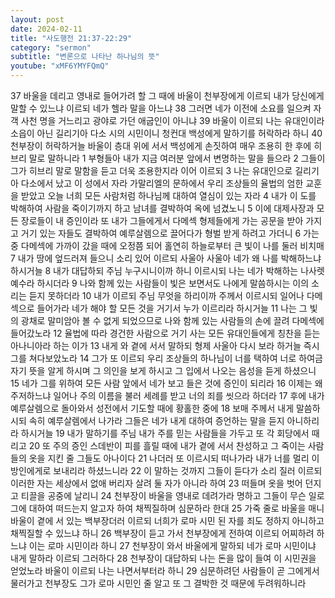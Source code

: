 ```yaml
---
layout: post
date: 2024-02-11
title: "사도행전 21:37-22:29"
category: "sermon"
subtitle: "변론으로 나타난 하나님의 뜻"
youtube: "xMF6YMYFQmQ"
---
```


37 바울을 데리고 영내로 들어가려 할 그 때에 바울이 천부장에게 이르되 내가 당신에게 말할 수 있느냐 이르되 네가 헬라 말을 아느냐
38 그러면 네가 이전에 소요를 일으켜 자객 사천 명을 거느리고 광야로 가던 애굽인이 아니냐
39 바울이 이르되 나는 유대인이라 소읍이 아닌 길리기아 다소 시의 시민이니 청컨대 백성에게 말하기를 허락하라 하니
40 천부장이 허락하거늘 바울이 층대 위에 서서 백성에게 손짓하여 매우 조용히 한 후에 히브리 말로 말하니라
1 부형들아 내가 지금 여러분 앞에서 변명하는 말을 들으라
2 그들이 그가 히브리 말로 말함을 듣고 더욱 조용한지라 이어 이르되
3 나는 유대인으로 길리기아 다소에서 났고 이 성에서 자라 가말리엘의 문하에서 우리 조상들의 율법의 엄한 교훈을 받았고 오늘 너희 모든 사람처럼 하나님께 대하여 열심이 있는 자라
4 내가 이 도를 박해하여 사람을 죽이기까지 하고 남녀를 결박하여 옥에 넘겼노니
5 이에 대제사장과 모든 장로들이 내 증인이라 또 내가 그들에게서 다메섹 형제들에게 가는 공문을 받아 가지고 거기 있는 자들도 결박하여 예루살렘으로 끌어다가 형벌 받게 하려고 가더니
6 가는 중 다메섹에 가까이 갔을 때에 오정쯤 되어 홀연히 하늘로부터 큰 빛이 나를 둘러 비치매
7 내가 땅에 엎드러져 들으니 소리 있어 이르되 사울아 사울아 네가 왜 나를 박해하느냐 하시거늘
8 내가 대답하되 주님 누구시니이까 하니 이르시되 나는 네가 박해하는 나사렛 예수라 하시더라
9 나와 함께 있는 사람들이 빛은 보면서도 나에게 말씀하시는 이의 소리는 듣지 못하더라
10 내가 이르되 주님 무엇을 하리이까 주께서 이르시되 일어나 다메섹으로 들어가라 네가 해야 할 모든 것을 거기서 누가 이르리라 하시거늘
11 나는 그 빛의 광채로 말미암아 볼 수 없게 되었으므로 나와 함께 있는 사람들의 손에 끌려 다메섹에 들어갔노라
12 율법에 따라 경건한 사람으로 거기 사는 모든 유대인들에게 칭찬을 듣는 아나니아라 하는 이가
13 내게 와 곁에 서서 말하되 형제 사울아 다시 보라 하거늘 즉시 그를 쳐다보았노라
14 그가 또 이르되 우리 조상들의 하나님이 너를 택하여 너로 하여금 자기 뜻을 알게 하시며 그 의인을 보게 하시고 그 입에서 나오는 음성을 듣게 하셨으니
15 네가 그를 위하여 모든 사람 앞에서 네가 보고 들은 것에 증인이 되리라
16 이제는 왜 주저하느냐 일어나 주의 이름을 불러 세례를 받고 너의 죄를 씻으라 하더라
17 후에 내가 예루살렘으로 돌아와서 성전에서 기도할 때에 황홀한 중에
18 보매 주께서 내게 말씀하시되 속히 예루살렘에서 나가라 그들은 네가 내게 대하여 증언하는 말을 듣지 아니하리라 하시거늘
19 내가 말하기를 주님 내가 주를 믿는 사람들을 가두고 또 각 회당에서 때리고
20 또 주의 증인 스데반이 피를 흘릴 때에 내가 곁에 서서 찬성하고 그 죽이는 사람들의 옷을 지킨 줄 그들도 아나이다
21 나더러 또 이르시되 떠나가라 내가 너를 멀리 이방인에게로 보내리라 하셨느니라
22 이 말하는 것까지 그들이 듣다가 소리 질러 이르되 이러한 자는 세상에서 없애 버리자 살려 둘 자가 아니라 하여
23 떠들며 옷을 벗어 던지고 티끌을 공중에 날리니
24 천부장이 바울을 영내로 데려가라 명하고 그들이 무슨 일로 그에 대하여 떠드는지 알고자 하여 채찍질하며 심문하라 한대
25 가죽 줄로 바울을 매니 바울이 곁에 서 있는 백부장더러 이르되 너희가 로마 시민 된 자를 죄도 정하지 아니하고 채찍질할 수 있느냐 하니
26 백부장이 듣고 가서 천부장에게 전하여 이르되 어찌하려 하느냐 이는 로마 시민이라 하니
27 천부장이 와서 바울에게 말하되 네가 로마 시민이냐 내게 말하라 이르되 그러하다
28 천부장이 대답하되 나는 돈을 많이 들여 이 시민권을 얻었노라 바울이 이르되 나는 나면서부터라 하니
29 심문하려던 사람들이 곧 그에게서 물러가고 천부장도 그가 로마 시민인 줄 알고 또 그 결박한 것 때문에 두려워하니라